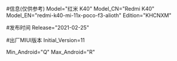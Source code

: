 #信息(仅供参考)
Model="红米 K40"
Model_CN="Redmi K40"
Model_EN="redmi-k40-mi-11x-poco-f3-alioth"
Edition="KHCNXM"

#发布时间
Release="2021-02-25"

#出厂MIUI版本
Initial_Version=11

Min_Android="Q"
Max_Android="R"
